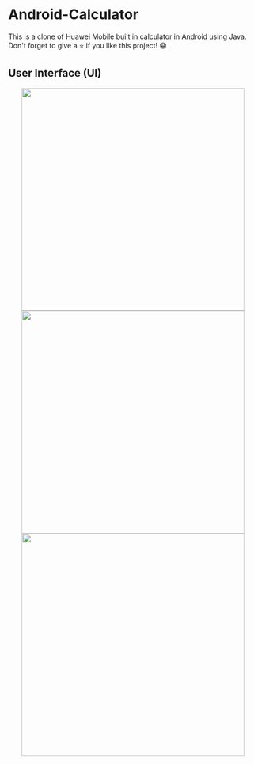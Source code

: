 # Android-Calculator
This is a clone of Huawei Mobile built in calculator in Android using Java. Don't forget to give a ⭐️ if you like this project! 😀

## User Interface (UI)
<div style="text-align:center;">
<img src="https://github.com/shahmir-ahmed/Android-Calculator/assets/112096617/4039d1f8-7d0d-40d8-9343-aa963ca2c5ca" height="450px"/> </br>
<img src="https://github.com/shahmir-ahmed/Android-Calculator/assets/112096617/75f11823-5502-499a-83e6-c88df5e35f3c" height="450px"/> </br>
<img src="https://github.com/shahmir-ahmed/Android-Calculator/assets/112096617/120dca42-2430-4f15-aca1-acd52a29f8a3" height="450px"/> </br>
</div>

<!-- ![image](https://github.com/shahmir-ahmed/Android-Calculator/assets/112096617/4039d1f8-7d0d-40d8-9343-aa963ca2c5ca)
![image](https://github.com/shahmir-ahmed/Android-Calculator/assets/112096617/75f11823-5502-499a-83e6-c88df5e35f3c)
![image](https://github.com/shahmir-ahmed/Android-Calculator/assets/112096617/120dca42-2430-4f15-aca1-acd52a29f8a3) -->
